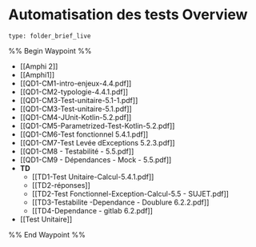 # Automatisation des tests Overview
 
```ccard
type: folder_brief_live
```
 
%% Begin Waypoint %%
- [[Amphi 2]]
- [[Amphi1]]
- [[QD1-CM1-intro-enjeux-4.4.pdf]]
- [[QD1-CM2-typologie-4.4.1.pdf]]
- [[QD1-CM3-Test-unitaire-5.1-1.pdf]]
- [[QD1-CM3-Test-unitaire-5.1.pdf]]
- [[QD1-CM4-JUnit-Kotlin-5.2.pdf]]
- [[QD1-CM5-Parametrized-Test-Kotlin-5.2.pdf]]
- [[QD1-CM6-Test fonctionnel 5.4.1.pdf]]
- [[QD1-CM7-Test Levée dExceptions 5.2.3.pdf]]
- [[QD1-CM8 - Testabilité - 5.5.pdf]]
- [[QD1-CM9 - Dépendances - Mock - 5.5.pdf]]
- **TD**
	- [[TD1-Test Unitaire-Calcul-5.4.1.pdf]]
	- [[TD2-réponses]]
	- [[TD2-Test Fonctionnel-Exception-Calcul-5.5 - SUJET.pdf]]
	- [[TD3-Testabilite -Dependance - Doublure 6.2.2.pdf]]
	- [[TD4-Dependance - gitlab 6.2.pdf]]
- [[Test Unitaire]]

%% End Waypoint %%

